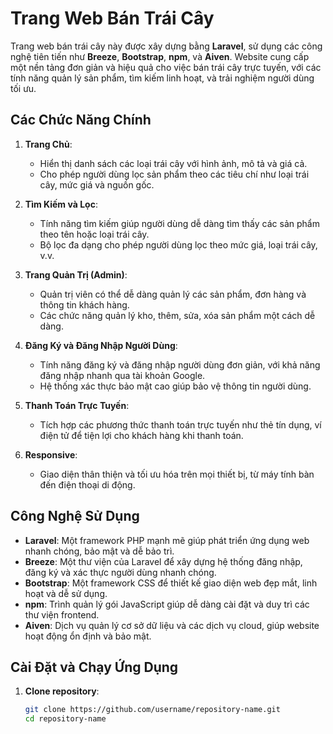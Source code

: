 # Trang Web Bán Trái Cây

Trang web bán trái cây này được xây dựng bằng **Laravel**, sử dụng các công nghệ tiên tiến như **Breeze**, **Bootstrap**, **npm**, và **Aiven**. Website cung cấp một nền tảng đơn giản và hiệu quả cho việc bán trái cây trực tuyến, với các tính năng quản lý sản phẩm, tìm kiếm linh hoạt, và trải nghiệm người dùng tối ưu.

## Các Chức Năng Chính

1. **Trang Chủ**:
   - Hiển thị danh sách các loại trái cây với hình ảnh, mô tả và giá cả.
   - Cho phép người dùng lọc sản phẩm theo các tiêu chí như loại trái cây, mức giá và nguồn gốc.

2. **Tìm Kiếm và Lọc**:
   - Tính năng tìm kiếm giúp người dùng dễ dàng tìm thấy các sản phẩm theo tên hoặc loại trái cây.
   - Bộ lọc đa dạng cho phép người dùng lọc theo mức giá, loại trái cây, v.v.

3. **Trang Quản Trị (Admin)**:
   - Quản trị viên có thể dễ dàng quản lý các sản phẩm, đơn hàng và thông tin khách hàng.
   - Các chức năng quản lý kho, thêm, sửa, xóa sản phẩm một cách dễ dàng.

4. **Đăng Ký và Đăng Nhập Người Dùng**:
   - Tính năng đăng ký và đăng nhập người dùng đơn giản, với khả năng đăng nhập nhanh qua tài khoản Google.
   - Hệ thống xác thực bảo mật cao giúp bảo vệ thông tin người dùng.

5. **Thanh Toán Trực Tuyến**:
   - Tích hợp các phương thức thanh toán trực tuyến như thẻ tín dụng, ví điện tử để tiện lợi cho khách hàng khi thanh toán.

6. **Responsive**:
   - Giao diện thân thiện và tối ưu hóa trên mọi thiết bị, từ máy tính bàn đến điện thoại di động.

## Công Nghệ Sử Dụng

- **Laravel**: Một framework PHP mạnh mẽ giúp phát triển ứng dụng web nhanh chóng, bảo mật và dễ bảo trì.
- **Breeze**: Một thư viện của Laravel để xây dựng hệ thống đăng nhập, đăng ký và xác thực người dùng nhanh chóng.
- **Bootstrap**: Một framework CSS để thiết kế giao diện web đẹp mắt, linh hoạt và dễ sử dụng.
- **npm**: Trình quản lý gói JavaScript giúp dễ dàng cài đặt và duy trì các thư viện frontend.
- **Aiven**: Dịch vụ quản lý cơ sở dữ liệu và các dịch vụ cloud, giúp website hoạt động ổn định và bảo mật.

## Cài Đặt và Chạy Ứng Dụng

1. **Clone repository**:

   ```bash
   git clone https://github.com/username/repository-name.git
   cd repository-name
